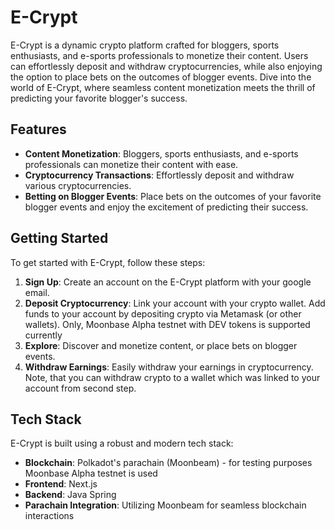 # E-Crypt

E-Crypt is a dynamic crypto platform crafted for bloggers, sports enthusiasts, and e-sports professionals to monetize their content. Users can effortlessly deposit and withdraw cryptocurrencies, while also enjoying the option to place bets on the outcomes of blogger events. Dive into the world of E-Crypt, where seamless content monetization meets the thrill of predicting your favorite blogger's success.

## Features

- **Content Monetization**: Bloggers, sports enthusiasts, and e-sports professionals can monetize their content with ease.
- **Cryptocurrency Transactions**: Effortlessly deposit and withdraw various cryptocurrencies.
- **Betting on Blogger Events**: Place bets on the outcomes of your favorite blogger events and enjoy the excitement of predicting their success.

## Getting Started

To get started with E-Crypt, follow these steps:

1. **Sign Up**: Create an account on the E-Crypt platform with your google email.
2. **Deposit Cryptocurrency**: Link your account with your crypto wallet. Add funds to your account by depositing crypto via Metamask (or other wallets). Only, Moonbase Alpha testnet with DEV tokens is supported currently
3. **Explore**: Discover and monetize content, or place bets on blogger events.
4. **Withdraw Earnings**: Easily withdraw your earnings in cryptocurrency. Note, that you can withdraw crypto to a wallet which was linked to your account from second step.


## Tech Stack

E-Crypt is built using a robust and modern tech stack:

- **Blockchain**: Polkadot's parachain (Moonbeam) - for testing purposes Moonbase Alpha testnet is used
- **Frontend**: Next.js
- **Backend**: Java Spring
- **Parachain Integration**: Utilizing Moonbeam for seamless blockchain interactions



